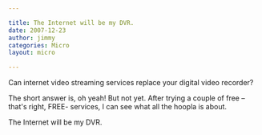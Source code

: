 ```yaml
---

title: The Internet will be my DVR.
date: 2007-12-23
author: jimmy
categories: Micro
layout: micro

---
```


Can internet video streaming services replace your digital video recorder?
  
The short answer is, oh yeah!  But not yet. After trying a couple of free &#8211; that's right, FREE- services, I can see what all the hoopla is about.

The Internet will be my DVR.